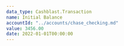 ```yaml
---
data_type: Cashblast.Transaction
name: Initial Balance
accountId: "../accounts/chase_checking.md"
value: 3456.00
date: 2022-01-01T00:00:00
---
```

